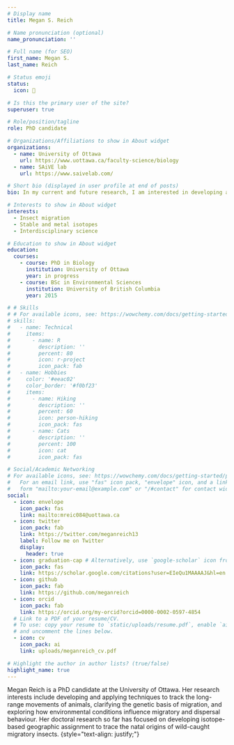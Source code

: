 ```yaml
---
# Display name
title: Megan S. Reich

# Name pronunciation (optional)
name_pronunciation: ''

# Full name (for SEO)
first_name: Megan S.
last_name: Reich

# Status emoji
status:
  icon: 🦋

# Is this the primary user of the site?
superuser: true

# Role/position/tagline
role: PhD candidate

# Organizations/Affiliations to show in About widget
organizations:
  - name: University of Ottawa
    url: https://www.uottawa.ca/faculty-science/biology
  - name: SAiVE lab
    url: https://www.saivelab.com/

# Short bio (displayed in user profile at end of posts)
bio: In my current and future research, I am interested in developing and applying techniques to track the long-range movements of animals, clarifying the genetic basis of migration, and exploring how environmental conditions influence migratory and dispersal behaviour.

# Interests to show in About widget
interests:
  - Insect migration
  - Stable and metal isotopes
  - Interdisciplinary science

# Education to show in About widget
education:
  courses:
    - course: PhD in Biology
      institution: University of Ottawa
      year: in progress
    - course: BSc in Environmental Sciences
      institution: University of British Columbia
      year: 2015

# # Skills
# # For available icons, see: https://wowchemy.com/docs/getting-started/page-builder/#icons
# skills:
#   - name: Technical
#     items:
#       - name: R
#         description: ''
#         percent: 80
#         icon: r-project
#         icon_pack: fab
#   - name: Hobbies
#     color: '#eeac02'
#     color_border: '#f0bf23'
#     items:
#       - name: Hiking
#         description: ''
#         percent: 60
#         icon: person-hiking
#         icon_pack: fas
#       - name: Cats
#         description: ''
#         percent: 100
#         icon: cat
#         icon_pack: fas

# Social/Academic Networking
# For available icons, see: https://wowchemy.com/docs/getting-started/page-builder/#icons
#   For an email link, use "fas" icon pack, "envelope" icon, and a link in the
#   form "mailto:your-email@example.com" or "/#contact" for contact widget.
social:
  - icon: envelope
    icon_pack: fas
    link: mailto:mreic084@uottawa.ca
  - icon: twitter
    icon_pack: fab
    link: https://twitter.com/meganreich13
    label: Follow me on Twitter
    display:
      header: true
  - icon: graduation-cap # Alternatively, use `google-scholar` icon from `ai` icon pack
    icon_pack: fas
    link: https://scholar.google.com/citations?user=EIeQu1MAAAAJ&hl=en
  - icon: github
    icon_pack: fab
    link: https://github.com/meganreich
  - icon: orcid
    icon_pack: fab
    link: https://orcid.org/my-orcid?orcid=0000-0002-0597-4854
  # Link to a PDF of your resume/CV.
  # To use: copy your resume to `static/uploads/resume.pdf`, enable `ai` icons in `params.yaml`,
  # and uncomment the lines below.
  - icon: cv
    icon_pack: ai
    link: uploads/meganreich_cv.pdf

# Highlight the author in author lists? (true/false)
highlight_name: true
---
```


Megan Reich is a PhD candidate at the University of Ottawa. Her research interests include developing and applying techniques to track the long-range movements of animals, clarifying the genetic basis of migration, and exploring how environmental conditions influence migratory and dispersal behaviour. Her doctoral research so far has focused on developing isotope-based geographic assignment to trace the natal origins of wild-caught migratory insects.
{style="text-align: justify;"}
